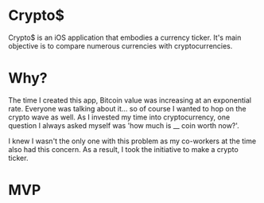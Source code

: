 # Crypto$

Crypto$ is an iOS application that embodies a currency ticker. It's main objective is to 
compare numerous currencies with cryptocurrencies. 


# Why? 

The time I created this app, Bitcoin value was increasing at an exponential rate. 
Everyone was talking about it... so of course I wanted to hop on the crypto wave as well. 
As I invested my time into cryptocurrency, one question I always asked myself was 
'how much is __ coin worth now?'.  

I knew I wasn't the only one with this problem as my co-workers at the time also had this concern.
As a result, I took the initiative to make a crypto ticker. 

# MVP 




